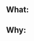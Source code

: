 <!-- Short issue template which don't require more in-depth write-ups. -->

## What:
<!-- What needs to be implemented/changed.-->

## Why:
<!-- Why this change needs to happen. Context is useful here.-->
